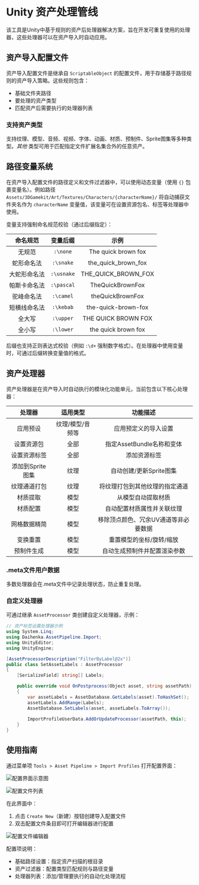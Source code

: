 # Unity 资产处理管线

该工具是Unity中基于规则的资产后处理器解决方案，旨在开发可重复使用的处理器，这些处理器可以在资产导入时自动应用。

## 资产导入配置文件

资产导入配置文件是继承自 `ScriptableObject` 的配置文件，用于存储基于路径规则的资产导入策略。这些规则包含：
- 基础文件夹路径
- 要处理的资产类型
- 匹配资产后需要执行的处理器列表

### 支持资产类型

支持纹理、模型、音频、视频、字体、动画、材质、预制件、Sprite图集等多种类型。_其他_ 类型可用于匹配指定文件扩展名集合外的任意资产。

## 路径变量系统

在资产导入配置文件的路径定义和文件过滤器中，可以使用动态变量（使用 `{}` 包裹变量名）。例如路径 `Assets/3DGamekit/Art/Textures/Characters/{characterName}/` 将自动捕获文件夹名作为 `characterName` 变量值，该变量可在设置资源包名、标签等处理器中使用。

变量支持强制命名规范校验（通过后缀指定）：

| 命名规范        | 变量后缀     | 示例                |
| :------------: | :---------: | :----------------: |
| 无规范         | `:\none`    | The quick brown fox |
| 蛇形命名法      | `:\snake`   | the_quick_brown_fox |
| 大蛇形命名法    | `:\usnake`  | THE_QUICK_BROWN_FOX |
| 帕斯卡命名法    | `:\pascal`  | TheQuickBrownFox    |
| 驼峰命名法      | `:\camel`   | theQuickBrownFox    |
| 短横线命名法    | `:\kebab`   | the-quick-brown-fox |
| 全大写          | `:\upper`   | THE QUICK BROWN FOX |
| 全小写          | `:\lower`   | the quick brown fox |

后缀也支持正则表达式校验（例如 `:\d+` 强制数字格式）。在处理器中使用变量时，可通过后缀转换变量值的格式。

## 资产处理器

资产处理器是在资产导入时自动执行的模块化功能单元，当前包含以下核心处理器：

| 处理器            | 适用类型      | 功能描述                                                                 |
| :--------------: | :----------: | :---------------------------------------------------------------------: |
| 应用预设          | 纹理/模型/音频等 | 应用预定义的导入设置                                                     |
| 设置资源包        | 全部          | 指定AssetBundle名称和变体                                                |
| 设置资源标签      | 全部          | 添加资源标签                                                             |
| 添加到Sprite图集 | 纹理          | 自动创建/更新Sprite图集                                                  |
| 纹理通道打包      | 纹理          | 将纹理打包到其他纹理的指定通道                                            |
| 材质提取          | 模型          | 从模型自动提取材质                                                       |
| 材质配置          | 模型          | 自动配置材质属性并关联纹理                                                |
| 网格数据精简      | 模型          | 移除顶点颜色、冗余UV通道等非必要数据                                       |
| 变换重置          | 模型          | 重置模型的坐标/旋转/缩放                                                 |
| 预制件生成        | 模型          | 自动生成预制件并配置渲染参数                                               |

### .meta文件用户数据

多数处理器会在.meta文件中记录处理状态，防止重复处理。

### 自定义处理器

可通过继承 `AssetProcessor` 类创建自定义处理器，示例：

```csharp
// 资产标签设置处理器示例
using System.Linq;
using Daihenka.AssetPipeline.Import;
using UnityEditor;
using UnityEngine;

[AssetProcessorDescription("FilterByLabel@2x")]
public class SetAssetLabels : AssetProcessor
{
    [SerializeField] string[] Labels;

    public override void OnPostprocess(Object asset, string assetPath)
    {
        var assetLabels = AssetDatabase.GetLabels(asset).ToHashSet();
        assetLabels.AddRange(Labels);
        AssetDatabase.SetLabels(asset, assetLabels.ToArray());
        
        ImportProfileUserData.AddOrUpdateProcessor(assetPath, this);
    }
}
```

## 使用指南

通过菜单项 `Tools > Asset Pipeline > Import Profiles` 打开配置界面：

![配置界面示意图](https://user-images.githubusercontent.com/6211561/115570406-5fd1c100-a2be-11eb-8046-63deaf70f3f3.png)

![配置文件列表](https://user-images.githubusercontent.com/6211561/115570335-521c3b80-a2be-11eb-83a6-486bdb908c7a.png)

在此界面中：
1. 点击 `Create New`（新建）按钮创建导入配置文件
2. 双击配置文件条目即可打开编辑器进行配置

![配置文件编辑器](https://user-images.githubusercontent.com/6211561/115570637-91e32300-a2be-11eb-8b4d-352a371cd4a0.png)

配置项说明：
- 基础路径设置：指定资产扫描的根目录
- 资产过滤器：配置类型匹配规则与路径变量
- 处理器列表：添加/管理要执行的自动化处理流程

